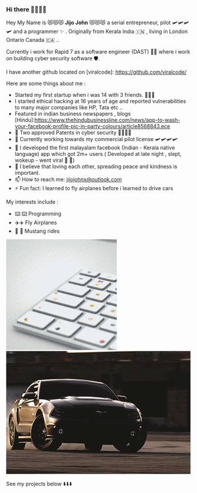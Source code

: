 ### Hi there 👋👋👋👋


Hey My Name is  😻😻😻 **Jijo John** 😻😻😻  a serial entrepreneur, pilot  🛩️🛩️🛩️🛩️ and a programmer ✨ . Originally from Kerala India 🇮🇳 , living in London Ontario Canada 🇨🇦 .. 

Currently i work for Rapid 7 as a software engineer (DAST) 🧑‍💻  where i work on building  cyber security software 🛡️.  

I have another github located on [viralcode]: https://github.com/viralcode/

Here are some things about me : 

- Started my first startup when i was 14 with 3 friends. 🎎🎎🎎
- I started ethical hacking at 16 years of age and  reported vulnerabilities to many major companies like HP, Tata etc .. 
- Featured in indian business newspapers , blogs  
[Hindu]:https://www.thehindubusinessline.com/news/app-to-wash-your-facebook-profile-pic-in-party-colours/article8568843.ece
- 🔭 Two approved Patents in cyber security  🧨🧨🧨🧨
- 🌱 Currently working towards my commercial pilot license 🛩️🛩️🛩️🛩️
- 👯 I developed the first malayalam facebook (Indian - Kerala native language) app which got 2m+ users ( Developed at late night , slept, wokeup  - went viral  🎇  🎇)
- 🤔 I believe that loving each other, spreading peace and kindness is important.
- 📫 How to reach me: jijojohnx@outlook.com
- ⚡ Fun fact:  I learned to fly airplanes before i learned to drive cars


My interests include : 

- ⌨️ ⌨️ Programming 
- ✈️✈️  Fly Airplanes
- 🐎 🐎 Mustang rides


![LOL](./gif.gif) ![LOL](./mustang.gif)


See my projects below  ⬇️⬇️⬇️ 

